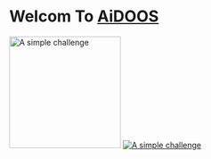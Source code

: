 # Welcom To [AiDOOS](www.aidoos.com)
[<img alt="A simple challenge" width="200" height="200" src="https://www.aidoos.com//media/images/AiDOOS-Challenge-Banner.jpeg" target="_blank"/>](https://www.aidoos.com)
[![A simple challenge](https://www.aidoos.com//media/images/AiDOOS-Challenge-Banner.jpeg)](https://www.aidoos.com)
